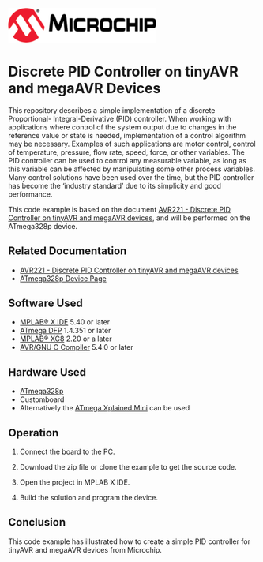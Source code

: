 <!-- Please do not change this html logo with link -->
<a href="https://www.microchip.com" rel="nofollow"><img src="images/microchip.png" alt="MCHP" width="300"/></a>

# Discrete PID Controller on tinyAVR and megaAVR Devices

This repository describes a simple implementation of a discrete Proportional- Integral-Derivative (PID) controller. 
When working with applications where control of the system output due to changes in the reference value or state is needed, implementation of a control algorithm may be necessary. Examples of such applications are
motor control, control of temperature, pressure, flow rate, speed, force, or other variables. The PID controller can be used to control any measurable variable, as long as this variable can be affected by manipulating some other process variables. Many control solutions have been used over the time, but the PID controller has become the ‘industry standard’ due to its simplicity and good performance. 

This code example is based on the document [AVR221 - Discrete PID Controller on tinyAVR and megaAVR devices](http://ww1.microchip.com/downloads/en/Appnotes/Atmel-2558-Discrete-PID-Controller-on-tinyAVR-and-megaAVR_ApplicationNote_AVR221.pdf), and will be performed on the ATmega328p device.

## Related Documentation

- [AVR221 - Discrete PID Controller on tinyAVR and megaAVR devices](http://ww1.microchip.com/downloads/en/Appnotes/Atmel-2558-Discrete-PID-Controller-on-tinyAVR-and-megaAVR_ApplicationNote_AVR221.pdf)
- [ATmega328p Device Page](https://www.microchip.com/wwwproducts/en/ATmega328p)

## Software Used

- [MPLAB® X IDE](http://www.microchip.com/mplab/mplab-x-ide) 5.40 or later
- [ATmega DFP](http://packs.download.atmel.com/) 1.4.351 or later
- [MPLAB® XC8](http://www.microchip.com/mplab/compilers) 2.20 or a later
- [AVR/GNU C Compiler](https://www.microchip.com/mplab/avr-support/avr-and-arm-toolchains-c-compilers) 5.4.0 or later


## Hardware Used

- [ATmega328p](https://www.microchip.com/wwwproducts/en/ATmega328p)
- Customboard
- Alternatively the [ATmega Xplained Mini](https://www.microchip.com/DevelopmentTools/ProductDetails/PartNO/ATMEGA328P-XMINI) can be used

## Operation

1. Connect the board to the PC.

2. Download the zip file or clone the example to get the source code.

3. Open the project in MPLAB X IDE.

4. Build the solution and program the device.

## Conclusion

This code example has illustrated how to create a simple PID controller for tinyAVR and megaAVR devices from Microchip.